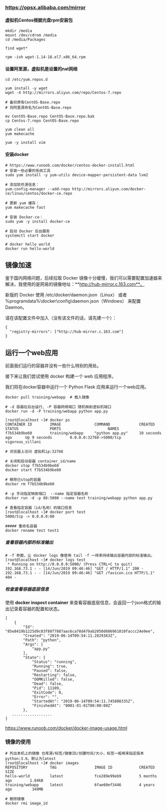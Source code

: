 ### https://opsx.alibaba.com/mirror

#### 虚拟机Centos根据光盘rpm安装包

```
mkdir /media
mount /dev/cdrom /media
cd /media/Packages

find wget*

rpm -ivh wget-1.14-18.el7.x86_64.rpm
```



#### 设置阿里源，虚拟机是设置的nat网络

```
cd /etc/yum.repos.d

yum install -y wget
wget -4 http://mirrors.aliyun.com/repo/Centos-7.repo

# 备份原有CentOS-Base.repo
# 将阿里源命名为CentOS-Base.repo

mv CentOS-Base.repo CentOS-Base.repo.bak
cp Centos-7.repo CentOS-Base.repo

yum clean all
yum makecache

yum -y install vim
```



#### 安装docker

```
# https://www.runoob.com/docker/centos-docker-install.html
# 安装一些必要的系统工具
sudo yum install -y yum-utils device-mapper-persistent-data lvm2

# 添加软件源信息：
yum-config-manager --add-repo http://mirrors.aliyun.com/docker-ce/linux/centos/docker-ce.repo

# 更新 yum 缓存：
yum makecache fast

# 安装 Docker-ce：
sudo yum -y install docker-ce

# 启动 Docker 后台服务
systemctl start docker

# docker hello world
docker run hello-world
```



## 镜像加速

鉴于国内网络问题，后续拉取 Docker 镜像十分缓慢，我们可以需要配置加速器来解决，我使用的是网易的镜像地址：**http://hub-mirror.c.163.com**。

新版的 Docker 使用 /etc/docker/daemon.json（Linux） 或者 %programdata%\docker\config\daemon.json（Windows） 来配置 Daemon。

请在该配置文件中加入（没有该文件的话，请先建一个）：

```
{
  "registry-mirrors": ["http://hub-mirror.c.163.com"]
}
```





## 运行一个web应用

前面我们运行的容器并没有一些什么特别的用处。

接下来让我们尝试使用 docker 构建一个 web 应用程序。

我们将在docker容器中运行一个 Python Flask 应用来运行一个web应用。

```
docker pull training/webapp  # 载入镜像

# -d 容器在后台运行, -P 容器网络端口 随机映射虚拟机端口
docker run -d -P training/webapp python app.py

[root@localhost ~]# docker ps
CONTAINER ID        IMAGE               COMMAND             CREATED             STATUS              PORTS                     NAMES
f7b534b9be60        training/webapp     "python app.py"     10 seconds ago      Up 9 seconds        0.0.0.0:32768->5000/tcp   vigorous_villani

# 浏览器上访问 虚拟机ip:32768

# 关闭和启动容器 container_id/name
docker stop f7b534b9be60
docker start f7b534b9be60

# 移除已stop的容器
docker rm f7b534b9be60

# -p 手动指定映射端口  --name 指定容器名称
docker run -d -p 80:5000 --name test training/webapp python app.py

# 查看指定容器（id/名称）的端口信息
[root@localhost ~]# docker port test
5000/tcp -> 0.0.0.0:80

##### 重命名容器
docker rename test test1
```

##### 查看容器内部的标准输出

```
# -f 参数，让 docker logs 像使用 tail -f 一样来持续输出容器内部的标准输出。
[root@localhost ~]# docker logs test
 * Running on http://0.0.0.0:5000/ (Press CTRL+C to quit)
192.168.73.1 - - [14/Jun/2019 09:46:46] "GET / HTTP/1.1" 200 -
192.168.73.1 - - [14/Jun/2019 09:46:46] "GET /favicon.ico HTTP/1.1" 404 -
```



##### 检查查看容器底层信息

使用 **docker inspect container** 来查看容器底层信息，会返回一个json格式的输出记录着容器的配置和状态。

```
[
    {
        "Id": "85e8419b1225d9c03f88f7887aac6ca78d479ab2050d606961010faccc24e9ee",
        "Created": "2019-06-14T09:54:11.2829363Z",
        "Path": "python",
        "Args": [
            "app.py"
        ],
        "State": {
            "Status": "running",
            "Running": true,
            "Paused": false,
            "Restarting": false,
            "OOMKilled": false,
            "Dead": false,
            "Pid": 11109,
            "ExitCode": 0,
            "Error": "",
            "StartedAt": "2019-06-14T09:54:11.745808335Z",
            "FinishedAt": "0001-01-01T00:00:00Z"
        },
   ..................
]
```

<https://www.runoob.com/docker/docker-image-usage.html>



### 镜像的使用

```
# 列出本机上的镜像 仓库源/标签/镜像ID/创建时间/大小，标签一般用来指定版本 python:3.6，默认为latest
[root@localhost ~]# docker images
REPOSITORY          TAG                 IMAGE ID            CREATED             SIZE
hello-world         latest              fce289e99eb9        5 months ago        1.84kB
training/webapp     latest              6fae60ef3446        4 years ago         349MB

# 删除镜像
docker rmi image_id
```


